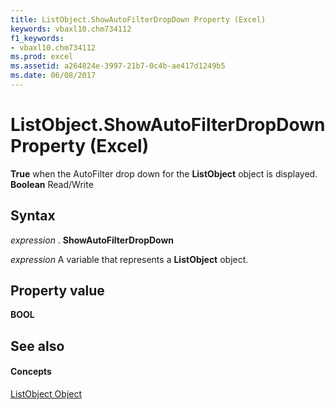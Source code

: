 ```yaml
---
title: ListObject.ShowAutoFilterDropDown Property (Excel)
keywords: vbaxl10.chm734112
f1_keywords:
- vbaxl10.chm734112
ms.prod: excel
ms.assetid: a264824e-3997-21b7-0c4b-ae417d1249b5
ms.date: 06/08/2017
---
```



# ListObject.ShowAutoFilterDropDown Property (Excel)

 **True** when the AutoFilter drop down for the **ListObject** object is displayed. **Boolean** Read/Write


## Syntax

 _expression_ . **ShowAutoFilterDropDown**

 _expression_ A variable that represents a **ListObject** object.


## Property value

 **BOOL**


## See also


#### Concepts


[ListObject Object](listobject-object-excel.md)

